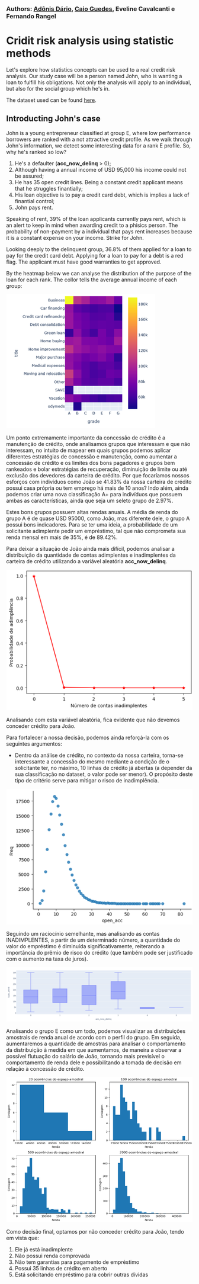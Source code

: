 ### Authors: [Adônis Dário](https://github.com/adonisdario), [Caio Guedes](https://github.com/caiocguedes), Eveline Cavalcanti e Fernando Rangel
# Cridit risk analysis using statistic methods

Let's explore how statistics concepts can be used to a real credit risk analysis.
Our study case will be a person named John, who is wanting a loan to fulfill his obligations.
Not only the analysis will apply to an individual, but also for the social group which he's in.

The dataset used can be found [here](https://www.kaggle.com/datasets/hetvigandhi03/loan-risk-analysis-dataset-real-world-data/discussion?sort=hotness).

## Introducting John's case

John is a young entrepreneur classified at group E, where low performance borrowers are ranked with a not attractive credit profile.
As we walk through John's information, we detect some interesting data for a rank E profile. So, why he's ranked so low?

1) He's a defaulter (**acc_now_delinq** > 0);
2) Although having a annual income of USD 95,000 his income could not be assured;
3) He has 35 open credit lines. Being a constant credit applicant means that he struggles finantially;
4) His loan objective is to pay a credit card debt, which is implies a lack of finantial control;
5) John pays rent.

Speaking of rent, 39% of the loan applicants currently pays rent, which is an alert to keep in mind when awarding credit to a phisics person. The probability of non-payment by a individual that pays rent increases because it is a constant expense on your income. Strike for John.

Looking deeply to the delinquent group, 36.8% of them applied for a loan to pay for the credit card debt. Applying for a loan to pay for a debt is a red flag. The applicant must have good warranties to get approved.

By the heatmap below we can analyse the distribution of the purpose of the loan for each rank. The collor tells the average annual income of each group:

![heatmap](images/heatmap.png)

Um ponto extremamente importante da concessão de crédito é a manutenção de crédito, onde analisamos grupos que interessam e que não interessam, no intuito de mapear em quais grupos podemos aplicar diferentes estratégias de concessão e manutenção, como aumentar a concessão de crédito e os limites dos bons pagadores e grupos bem rankeados e bolar estratégias de recuperação, diminuição de limite ou até exclusão dos devedores da carteira de crédito. Por que focaríamos nossos esforços com indivíduos como João se 41.83% da nossa carteira de crédito possui casa própria ou tem emprego há mais de 10 anos? Indo além, ainda podemos criar uma nova classificação A+ para indivíduos que possuem ambas as características, ainda que seja um seleto grupo de 2.97%.

Estes bons grupos possuem altas rendas anuais. A média de renda do grupo A é de quase USD 95000, como João, mas diferente dele, o grupo A possui bons indicadores. Para se ter uma ideia, a probabilidade de um solicitante adimplente pedir um empréstimo, tal que não comprometa sua renda mensal em mais de 35%, é de 89.42%.

Para deixar a situação de João ainda mais difícil, podemos analisar a distribuição da quantidade de contas adimplentes e inadimplentes da carteira de crédito utilizando a variável aleatória **acc_now_delinq**.

![heatmap](images/inadprob.png)

Analisando com esta variável aleatória, fica evidente que não devemos conceder crédito para João.

Para fortalecer a nossa decisão, podemos ainda reforçá-la com os seguintes argumentos:

 - Dentro da análise de crédito, no contexto da nossa carteira, torna-se interessante a concessão do mesmo mediante a condição de o solicitante ter, no máximo, 10 linhas de crédito já abertas (a depender da sua classificação no dataset, o valor pode ser menor). O propósito deste tipo de critério serve para mitigar o risco de inadimplência.

 ![heatmap](images/risco10contas.png)

 Seguindo um raciocínio semelhante, mas analisando as contas INADIMPLENTES, a partir de um determinado número, a quantidade do valor do empréstimo é diminuída significativamente, reiterando a importância do prêmio de risco do crédito (que também pode ser justificado com o aumento na taxa de juros).

![heatmap](images/contas_atraso_qtd_emp.png)

Analisando o grupo E como um todo, podemos visualizar as distribuições amostrais de renda anual de acordo com o perfil do grupo. Em seguida, aumentaremos a quantidade de amostras para analisar o comportamento da distribuição à medida em que aumentamos, de maneira a observar a possível flutuação do salário de João, tornando mais previsível o comportamento de renda dele e possibilitando a tomada de decisão em relação à concessão de crédito.

![heatmap](images/tlc.png)

Como decisão final, optamos por não conceder crédito para João, tendo em vista que:

1) Ele já está inadimplente
2) Não possui renda comprovada
3) Não tem garantias para pagamento de empréstimo
4) Possui 35 linhas de crédito em aberto
5) Está solicitando empréstimo para cobrir outras dívidas

